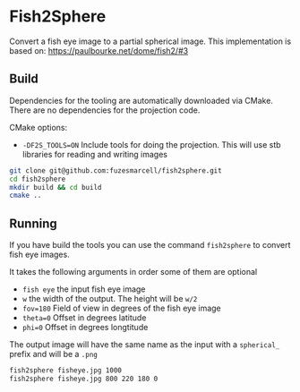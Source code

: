 # Fish2Sphere

Convert a fish eye image to a partial spherical image. This implementation is based on: https://paulbourke.net/dome/fish2/#3

## Build
Dependencies for the tooling are automatically downloaded via CMake.
There are no dependencies for the projection code.

CMake options:
* `-DF2S_TOOLS=ON` Include tools for doing the projection. This will use stb libraries for reading and writing images

```sh
git clone git@github.com:fuzesmarcell/fish2sphere.git
cd fish2sphere
mkdir build && cd build
cmake ..
```

## Running
If you have build the tools you can use the command `fish2sphere` to convert fish eye images.

It takes the following arguments in order some of them are optional
* `fish eye` the input fish eye image
* `w` the width of the output. The height will be `w/2`
* `fov=180` Field of view in degrees of the fish eye image
* `theta=0` Offset in degrees latitude
* `phi=0` Offset in degrees longtitude

The output image will have the same name as the input with a `spherical_` prefix and will be a `.png`

```sh
fish2sphere fisheye.jpg 1000
fish2sphere fisheye.jpg 800 220 180 0
```